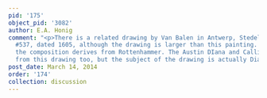 ```yaml
---
pid: '175'
object_pid: '3082'
author: E.A. Honig
comment: "<p>There is a related drawing by Van Balen in Antwerp, Stedelijk Prentenkabinet
  #537, dated 1605, although the drawing is larger than this painting. I believe that
  the composition derives from Rottenhammer. The Austin DIana and Callisto derives
  from this drawing too, but the subject of the drawing is actually Diana and Actaeon.</p>"
post_date: March 14, 2014
order: '174'
collection: discussion
---
```


